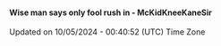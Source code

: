 #### Wise man says only fool rush in - McKidKneeKaneSir
Updated on 10/05/2024 - 00:40:52 (UTC) Time Zone
